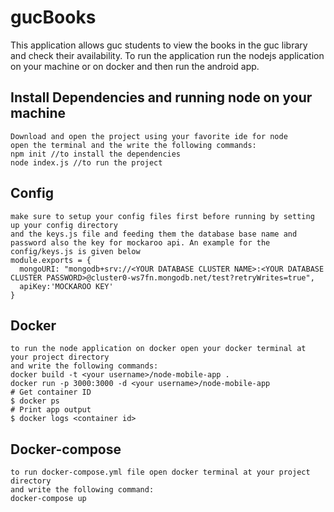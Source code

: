 # gucBooks
This application allows guc students to view the books in the guc library and check their availability. To run the application run the nodejs application on your machine or on docker and then run the android app.

## Install Dependencies and running node on your machine 

```
Download and open the project using your favorite ide for node
open the terminal and the write the following commands:
npm init //to install the dependencies
node index.js //to run the project
```

## Config

```
make sure to setup your config files first before running by setting up your config directory
and the keys.js file and feeding them the database base name and password also the key for mockaroo api. An example for the config/keys.js is given below
module.exports = {
  mongoURI: "mongodb+srv://<YOUR DATABASE CLUSTER NAME>:<YOUR DATABASE CLUSTER PASSWORD>@cluster0-ws7fn.mongodb.net/test?retryWrites=true",
  apiKey:'MOCKAROO KEY'
}
```
## Docker
```
to run the node application on docker open your docker terminal at your project directory
and write the following commands:
docker build -t <your username>/node-mobile-app .
docker run -p 3000:3000 -d <your username>/node-mobile-app
# Get container ID
$ docker ps
# Print app output
$ docker logs <container id>
```

## Docker-compose
```
to run docker-compose.yml file open docker terminal at your project directory
and write the following command:
docker-compose up
```












